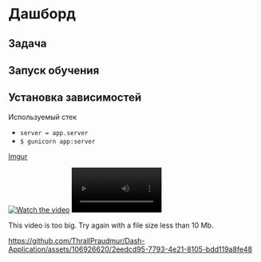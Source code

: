 # Дашборд
## Задача
## Запуск обучения
## Установка зависимостей
Используемый стек
* `server = app.server`
* `$ gunicorn app:server`

[Imgur](https://img.doerig.dev/)


[![Watch the video](https://img.youtube.com/vi/T-D1KVIuvjA/maxresdefault.jpg)](https://youtu.be/T-D1KVIuvjA)
<video src='your URL here' width=180/>

This video is too big. Try again with a file size less than 10 Mb.



https://github.com/ThrallPraudmur/Dash-Application/assets/106926620/2eedcd95-7793-4e21-8105-bdd119a8fe48



